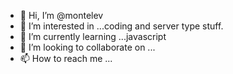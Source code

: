 - 👋 Hi, I’m @montelev
- 👀 I’m interested in ...coding and server type stuff.
- 🌱 I’m currently learning ...javascript
- 💞️ I’m looking to collaborate on ...
- 📫 How to reach me ...

<!---
montelev/montelev is a ✨ special ✨ repository because its `README.md` (this file) appears on your GitHub profile.
You can click the Preview link to take a look at your changes.
--->
